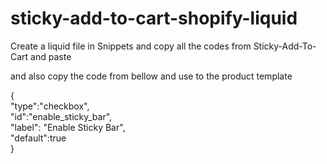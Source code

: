 # sticky-add-to-cart-shopify-liquid



Create a liquid file in Snippets and copy all the codes from Sticky-Add-To-Cart and paste

and also copy the code from bellow and use to the product template

 {\
  "type":"checkbox",\
  "id":"enable_sticky_bar",\
  "label": "Enable Sticky Bar",\
  "default":true\
}
